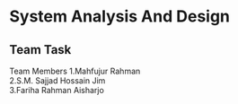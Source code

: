 # System Analysis And Design

<h2>Team Task</h2>
Team Members
1.Mahfujur Rahman<br>
2.S.M. Sajjad Hossain Jim<br>
3.Fariha Rahman Aisharjo
